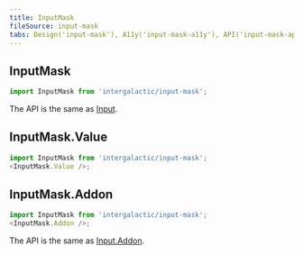 ```yaml
---
title: InputMask
fileSource: input-mask
tabs: Design('input-mask'), A11y('input-mask-a11y'), API('input-mask-api'), Example('input-mask-code'), Changelog('input-mask-changelog')
---
```


## InputMask

```js
import InputMask from 'intergalactic/input-mask';
```

The API is the same as [Input](/components/input/input-api).

## InputMask.Value

```js
import InputMask from 'intergalactic/input-mask';
<InputMask.Value />;
```

<TypesView type="InputMaskValueProps" :types={...types} />

## InputMask.Addon

```js
import InputMask from 'intergalactic/input-mask';
<InputMask.Addon />;
```

The API is the same as [Input.Addon](/components/input/input-api).

<script setup>import { data as types } from '@types.data.ts';</script>